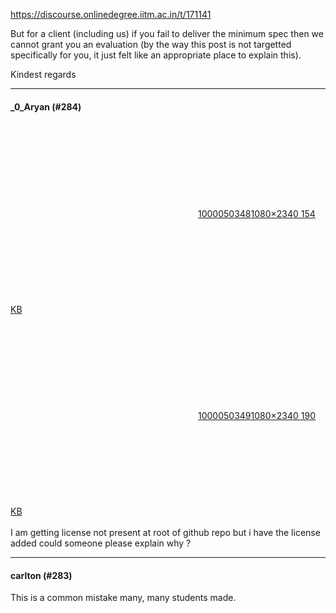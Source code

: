 https://discourse.onlinedegree.iitm.ac.in/t/171141

But for a client (including us) if you fail to deliver the minimum spec then we cannot grant you an evaluation (by the way this post is not targetted specifically for you, it just felt like an appropriate place to explain this).</p>
<p>Kindest regards</p><hr>

<h4>_0_Aryan (#284)</h4>
<p><div class="lightbox-wrapper"><a class="lightbox" data-download-href="/uploads/short-url/z13Ubyd03fcUA0Wfe6tP2tcsDw2.jpeg?dl=1" href="https://europe1.discourse-cdn.com/flex013/uploads/iitm/original/3X/f/5/f56ad9b52eb9d732629f1a36b7353194cf6acd9e.jpeg" rel="noopener nofollow ugc" title="1000050348"><div class="meta"><svg aria-hidden="true" class="fa d-icon d-icon-far-image svg-icon"><use href="#far-image"></use></svg><span class="filename">1000050348</span><span class="informations">1080×2340 154 KB</span><svg aria-hidden="true" class="fa d-icon d-icon-discourse-expand svg-icon"><use href="#discourse-expand"></use></svg></div></a></div><br/>
<div class="lightbox-wrapper"><a class="lightbox" data-download-href="/uploads/short-url/rDoyKZcglIJ0o6SLLgD51BzVqB.jpeg?dl=1" href="https://europe1.discourse-cdn.com/flex013/uploads/iitm/original/3X/0/3/031fb8ca7808375905f4725bba8fa6e38751802d.jpeg" rel="noopener nofollow ugc" title="1000050349"><div class="meta"><svg aria-hidden="true" class="fa d-icon d-icon-far-image svg-icon"><use href="#far-image"></use></svg><span class="filename">1000050349</span><span class="informations">1080×2340 190 KB</span><svg aria-hidden="true" class="fa d-icon d-icon-discourse-expand svg-icon"><use href="#discourse-expand"></use></svg></div></a></div><br/>
I am getting license not present at root of github repo but i have the license added could someone please explain why ?</p><hr>

<h4>carlton (#283)</h4>
<p>This is a common mistake many, many students made.